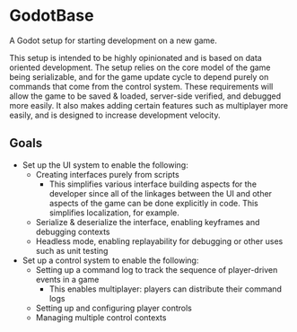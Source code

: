 # GodotBase
A Godot setup for starting development on a new game.

This setup is intended to be highly opinionated and is based on data oriented development. The setup relies on the core model of the game being serializable, and for the game update cycle to depend purely on commands that come from the control system. These requirements will allow the game to be saved & loaded, server-side verified, and debugged more easily. It also makes adding certain features such as multiplayer more easily, and is designed to increase development velocity.

## Goals
- Set up the UI system to enable the following:
  - Creating interfaces purely from scripts
    - This simplifies various interface building aspects for the developer since all of the linkages between the UI and other aspects of the game can be done explicitly in code. This simplifies localization, for example.
  - Serialize & deserialize the interface, enabling keyframes and debugging contexts
  - Headless mode, enabling replayability for debugging or other uses such as unit testing
- Set up a control system to enable the following:
  - Setting up a command log to track the sequence of player-driven events in a game
    - This enables multiplayer: players can distribute their command logs
  - Setting up and configuring player controls
  - Managing multiple control contexts

